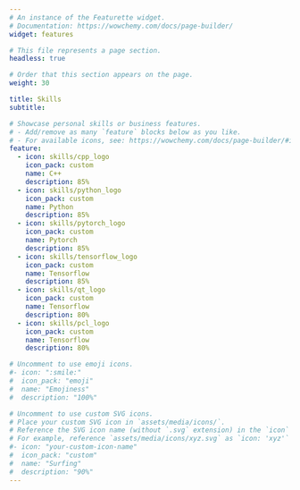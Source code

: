 ```yaml
---
# An instance of the Featurette widget.
# Documentation: https://wowchemy.com/docs/page-builder/
widget: features

# This file represents a page section.
headless: true

# Order that this section appears on the page.
weight: 30

title: Skills
subtitle:

# Showcase personal skills or business features.
# - Add/remove as many `feature` blocks below as you like.
# - For available icons, see: https://wowchemy.com/docs/page-builder/#icons
feature:
  - icon: skills/cpp_logo
    icon_pack: custom
    name: C++
    description: 85%
  - icon: skills/python_logo
    icon_pack: custom
    name: Python
    description: 85%
  - icon: skills/pytorch_logo
    icon_pack: custom
    name: Pytorch
    description: 85%
  - icon: skills/tensorflow_logo
    icon_pack: custom
    name: Tensorflow
    description: 85%
  - icon: skills/qt_logo
    icon_pack: custom
    name: Tensorflow
    description: 80%
  - icon: skills/pcl_logo
    icon_pack: custom
    name: Tensorflow
    description: 80%

# Uncomment to use emoji icons.
#- icon: ":smile:"
#  icon_pack: "emoji"
#  name: "Emojiness"
#  description: "100%"

# Uncomment to use custom SVG icons.
# Place your custom SVG icon in `assets/media/icons/`.
# Reference the SVG icon name (without `.svg` extension) in the `icon` field.
# For example, reference `assets/media/icons/xyz.svg` as `icon: 'xyz'`
#- icon: "your-custom-icon-name"
#  icon_pack: "custom"
#  name: "Surfing"
#  description: "90%"
---
```

